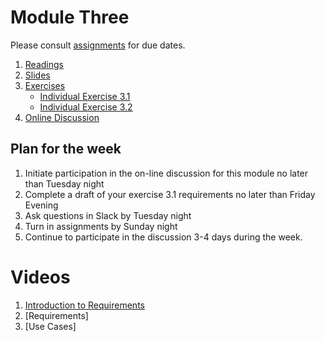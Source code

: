 # Module Three

Please consult [assignments](../references/assignments.md) for due dates. 
1. [Readings](./readings/_module-3-readings.md)
2. [Slides](./slides)
3. [Exercises](./exercises)
    - [Individual Exercise 3.1](./exercises/03.1-Exercise-Requirements.md)
    - [Individual Exercise 3.2](./exercises/03.2-individual-requirements-analysis.md)
4. [Online Discussion]()

## Plan for the week
1. Initiate participation in the on-line discussion for this module no later than Tuesday night
2. Complete a draft of your exercise 3.1 requirements no later than Friday Evening
3. Ask questions in Slack by Tuesday night
4. Turn in assignments by Sunday night
5. Continue to participate in the discussion 3-4 days during the week.

# Videos
1. [Introduction to Requirements](https://vimeo.com/455838400)
2. [Requirements]
3. [Use Cases]

